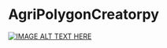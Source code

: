 # AgriPolygonCreatorpy

[![IMAGE ALT TEXT HERE](https://img.youtube.com/vi/87BZEx0QKnA/0.jpg)](https://www.youtube.com/watch?v=87BZEx0QKnA)








